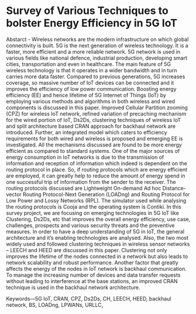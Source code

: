 # Survey of Various Techniques to bolster Energy Efficiency in 5G IoT

Abstarct - Wireless networks are the modern infrastructure on which global connectivity is built. 5G is the next generation of wireless technology. It is a faster, more efficient and a more reliable network. 5G network is used in various fields like national defence, industrial production, developing smart cities, transportation and even in healthcare. The main feature of 5G wireless technology is that it operates in a wider bandwidth and in turn carries more data faster. Compared to previous generations, 5G increases coverage, so massive number of IoT devices can be connected and it improves the efficiency of low power communication. Boosting energy efficiency (EE) and hence lifetime of 5G Internet of Things (IoT) by employing various methods and algorithms in both wireless and wired components is discussed in this paper. Improved Cellular Partition zooming (CPZ) for wireless IoT network, refined variation of precaching mechanism for the wired portion of IoT, Ds2Ds, clustering techniques of wireless IoT and split architecture based CRAN approach for backhaul network are introduced. Further, an integrated model which caters to efficiency requirements for both wired and wireless is proposed and emerging EE is investigated. All the mechanisms discussed are found to be more energy efficient as compared to standard systems. One of the major sources of energy consumption in IoT networks is due to the transmission of information and reception of information which indeed is dependent on the routing protocol in place. So, if routing protocols which are energy efficient are employed, it can greatly help to reduce the amount of energy spend in one successful trip of information from the sender to the receiver. The routing protocols discussed are Lightweight On-demand Ad hoc Distance-vector Routing Protocol-Next Generation (LOADng) and Routing Protocol for Low Power and Lossy Networks (RPL). The simulator used while analysing the routing protocols is Cooja and the operating system is Contiki. In this survey project, we are focusing on emerging technologies in 5G IoT like Clustering, Ds2Ds, etc that improves the overall energy efficiency, use case, challenges, prospects and various security threats and the preventive measures. In order to have a deep understanding of 5G in IoT, the general architecture and it’s enabling technologies are analysed. Also, the two most widely used and followed clustering techniques in wireless sensor networks – LEECH and HEED are discussed in this paper. Clustering not only improves the lifetime of the nodes connected in a network but also leads to network scalability and robust performance. Another factor that greatly affects the energy of the nodes in IoT network is backhaul communication. To manage the increasing number of devices and data transfer requests without leading to interference at the base stations, an improved CRAN technique is used in the backhaul network architecture.

Keywords—5G IoT, CRAN, CPZ, Ds2Ds, CH, LEECH, HEED, backhaul network, BS, LOADng, LPWANs, URLLC,
